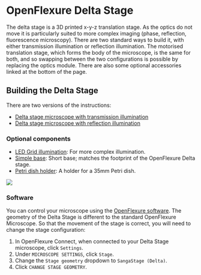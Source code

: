 # OpenFlexure Delta Stage

The delta stage is a 3D printed x-y-z translation stage. As the optics do not move it is particularly suited to more complex imaging (phase, reflection, fluorescence microscopy).  There are two standard ways to build it, with either transmission illumination or reflection illumination.  The motorised translation stage, which forms the body of the microscope, is the same for both, and so swapping between the two configurations is possible by replacing the optics module.  There are also some optional accessories linked at the bottom of the page.

## Building the Delta Stage
There are two versions of the instructions:

* [Delta stage microscope with transmission illumination](index_transmission.md)
* [Delta stage microscope with reflection illumination](index_reflection.md)

### Optional components

* [LED Grid illumination](LED_grid_illumination.md): For more complex illumination.
* [Simple base](simple_base.md):  Short base; matches the footprint of the OpenFlexure Delta stage.
* [Petri dish holder](petri_dish.md): A holder for a 35mm Petri dish.


![](images/index/complete_microscopes.jpg)


### Software

You can control your microscope using the [OpenFlexure software](https://openflexure.org/projects/microscope/install). The geometry of the Delta Stage is different to the standard OpenFlexure Microscope.  So that the movement of the stage is correct, you will need to change the stage configuration:

1. In OpenFlexure Connect, when connected to your Delta Stage microscope, click `Settings`.
2. Under `MICROSCOPE SETTINGS`, click `Stage`.
3. Change the `Stage geometry` dropdown to `SangaStage (Delta)`.
4. Click `CHANGE STAGE GEOMETRY`.


